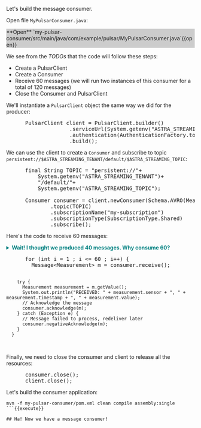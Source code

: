 Let's build the message consumer.

Open file `MyPulsarConsumer.java`:

<div style="background-color:#cccccc"> **Open** `my-pulsar-consumer/src/main/java/com/example/pulsar/MyPulsarConsumer.java`{{open}}</div>

We see from the _TODOs_ that the code will follow these steps:
- Create a PulsarClient
- Create a Consumer
- Receive 60 messages (we will run two instances of this consumer for a total of 120 messages)
- Close the Consumer and PulsarClient

We'll instantiate a `PulsarClient` object the same way we did for the producer:
<pre class="file" data-filename="my-pulsar-consumer/src/main/java/com/example/pulsar/MyPulsarConsumer.java" data-target="insert" data-marker="//TODO-create-PulsarClient">
      PulsarClient client = PulsarClient.builder()
                    .serviceUrl(System.getenv("ASTRA_STREAMING_SERVICE_URL"))
                    .authentication(AuthenticationFactory.token(System.getenv("ASTRA_STREAMING_TOKEN")))
                    .build();
</pre>

We can use the client to create a `Consumer` and subscribe to topic `persistent://$ASTRA_STREAMING_TENANT/default/$ASTRA_STREAMING_TOPIC`:
<pre class="file" data-filename="my-pulsar-consumer/src/main/java/com/example/pulsar/MyPulsarConsumer.java" data-target="insert" data-marker="//TODO-create-Consumer">
      final String TOPIC = "persistent://"+
          System.getenv("ASTRA_STREAMING_TENANT")+
          "/default/"+
          System.getenv("ASTRA_STREAMING_TOPIC");

      Consumer consumer = client.newConsumer(Schema.AVRO(Measurement.class))
              .topic(TOPIC)
              .subscriptionName("my-subscription")
              .subscriptionType(SubscriptionType.Shared)
              .subscribe();
</pre>

Here's the code to receive 60 messages:
<details>
  <summary style="color:teal"><b>Wait! I thought we produced 40 messages. Why consume 60?</b></summary>
  <hr>
  We are simulating home appliances sending messages.
  We will have three appliances each producing 40 messages for a total of 120 messages sent.

  We will create two consumers that each consume 60 messages for a total of 120 messages consumed.
  So, it all balances out!
  <hr>
</details>
<pre class="file" data-filename="my-pulsar-consumer/src/main/java/com/example/pulsar/MyPulsarConsumer.java" data-target="insert" data-marker="//TODO-receive">
      for (int i = 1 ; i <= 60 ; i++) {
        Message&lt;Measurement&gt; m = consumer.receive();

        try {
          Measurement measurement = m.getValue();
          System.out.println("RECEIVED: " + measurement.sensor + ", " + measurement.timestamp + ", " + measurement.value);
          // Acknowledge the message
          consumer.acknowledge(m);
        } catch (Exception e) {
          // Message failed to process, redeliver later
          consumer.negativeAcknowledge(m);
        }
      }
</pre>

Finally, we need to close the consumer and client to release all the resources:
<pre class="file" data-filename="my-pulsar-consumer/src/main/java/com/example/pulsar/MyPulsarConsumer.java" data-target="insert" data-marker="//TODO-close">
      consumer.close();
      client.close();
</pre>

Let's build the consumer application:
```
mvn -f my-pulsar-consumer/pom.xml clean compile assembly:single        
```{{execute}}

## Ha! Now we have a message consumer!

